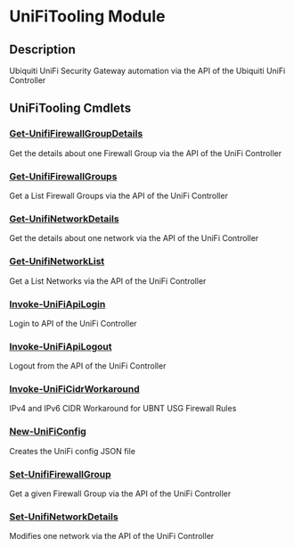 ﻿---
Module Name: UniFiTooling
Module Guid: 7fff91a0-02eb-4df2-84d5-c7d3cd7f7a5d
Download Help Link: https://github.com/jhochwald/UniFiTooling/raw/master/docs/README.md
Help Version: 1.0.7
Locale: en-US
---

# UniFiTooling Module
## Description
Ubiquiti UniFi Security Gateway automation via the API of the Ubiquiti UniFi Controller

## UniFiTooling Cmdlets
### [Get-UnifiFirewallGroupDetails](Get-UnifiFirewallGroupDetails.md)
Get the details about one Firewall Group via the API of the UniFi Controller

### [Get-UnifiFirewallGroups](Get-UnifiFirewallGroups.md)
Get a List Firewall Groups via the API of the UniFi Controller

### [Get-UnifiNetworkDetails](Get-UnifiNetworkDetails.md)
Get the details about one network via the API of the UniFi Controller

### [Get-UnifiNetworkList](Get-UnifiNetworkList.md)
Get a List Networks via the API of the UniFi Controller

### [Invoke-UniFiApiLogin](Invoke-UniFiApiLogin.md)
Login to API of the UniFi Controller

### [Invoke-UniFiApiLogout](Invoke-UniFiApiLogout.md)
Logout from the API of the UniFi Controller

### [Invoke-UniFiCidrWorkaround](Invoke-UniFiCidrWorkaround.md)
IPv4 and IPv6 CIDR Workaround for UBNT USG Firewall Rules

### [New-UniFiConfig](New-UniFiConfig.md)
Creates the UniFi config JSON file

### [Set-UnifiFirewallGroup](Set-UnifiFirewallGroup.md)
Get a given Firewall Group via the API of the UniFi Controller

### [Set-UnifiNetworkDetails](Set-UnifiNetworkDetails.md)
Modifies one network via the API of the UniFi Controller


